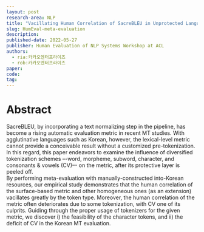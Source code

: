 ```yaml
---
layout: post
research-area: NLP
title: "Vacillating Human Correlation of SacreBLEU in Unprotected Languages"
slug: HumEval-meta-evaluation
description:
published-date: 2022-05-27
publisher: Human Evaluation of NLP Systems Workshop at ACL
authors:
  - ria:카카오엔터프라이즈
  - rob:카카오엔터프라이즈
paper: 
code: 
tag:
---
```


# Abstract

SacreBLEU, by incorporating a text normalizing step in the pipeline, has become a rising automatic evaluation metric in recent MT studies. With agglutinative languages such as Korean, however, the lexical-level metric cannot provide a conceivable result without a customized pre-tokenization. In this regard, this paper endeavors to examine the influence of diversified tokenization schemes –-word, morpheme, subword, character, and consonants & vowels (CV)–- on the metric, after its protective layer is peeled off.  
By performing meta-evaluation with manually-constructed into-Korean resources, our empirical study demonstrates that the human correlation of the surface-based metric and other homogeneous ones (as an extension) vacillates greatly by the token type. Moreover, the human correlation of the metric often deteriorates due to some tokenization, with CV one of its culprits. Guiding through the proper usage of tokenizers for the given metric, we discover i) the feasibility of the character tokens, and ii) the deficit of CV in the Korean MT evaluation.
